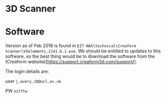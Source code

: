 # 3D Scanner

# Software
Version as of Feb 2018 is found in `EIT-NAS\technical\Creaform Scanner\VXelements.2141.6.1.exe`.
We should be entitled to updates to this software, so the best thing would be to download the software from the (Creaform website)[https://support.creaform3d.com/support/].

The login details are:

user `j.avery.10@ucl.ac.uk`

PW `eitftw`
